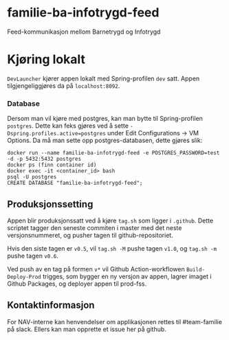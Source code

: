 # familie-ba-infotrygd-feed
Feed-kommunikasjon mellom Barnetrygd og Infotrygd

# Kjøring lokalt
`DevLauncher` kjører appen lokalt med Spring-profilen `dev` satt. Appen tilgjengeliggjøres da på `localhost:8092`.  

### Database

Dersom man vil kjøre med postgres, kan man bytte til Spring-profilen `postgres`. Dette kan feks gjøres ved å sette
 `-Dspring.profiles.active=postgres` under Edit Configurations -> VM Options.
Da må man sette opp postgres-databasen, dette gjøres slik:
```
docker run --name familie-ba-infotrygd-feed -e POSTGRES_PASSWORD=test -d -p 5432:5432 postgres
docker ps (finn container id)
docker exec -it <container_id> bash
psql -U postgres
CREATE DATABASE "familie-ba-infotrygd-feed";
```

## Produksjonssetting
Appen blir produksjonssatt ved å kjøre `tag.sh` som ligger i `.github`. Dette scriptet tagger den seneste commiten i master med det neste versjonsnummeret, og pusher tagen til github-repositoriet.

Hvis den siste tagen er `v0.5`, vil `tag.sh -M` pushe tagen `v1.0`, og `tag.sh -m` pushe tagen `v0.6`.

Ved push av en tag på formen `v*` vil Github Action-workflowen `Build-Deploy-Prod` trigges, som bygger en ny versjon av appen, lagrer imaget i Github Packages, og deployer appen til prod-fss.

## Kontaktinformasjon
For NAV-interne kan henvendelser om applikasjonen rettes til #team-familie på slack. Ellers kan man opprette et issue her på github.

